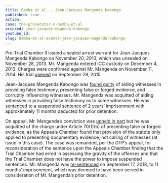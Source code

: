 ```yaml
---
title: Bemba et al. - Jean-Jacques Mangenda Kabongo
published: true
action:
case: the-prosecutor-v-bemba-et-al
accused: jean-jacques-magenda-kabongo
youtube_id:
slug: bemba-et-al-events-jean-jacques-magenda-kabongo
---
```


Pre-Trial Chamber II issued a sealed arrest warrant for Jean-Jacques Mangenda Kabongo on November 20, 2013, which was unsealed on November 28, 2013. Mr. Mangenda entered ICC custody on December 4, 2013. Charges were confirmed against Mr. Mangenda on November 11, 2014. His trial [opened](https://www.icc-cpi.int/en_menus/icc/press%20and%20media/press%20releases/Pages/pr1155.aspx) on September 29, 2015.

Jean-Jacques Mangenda Kabongo was [found guilty](https://www.icc-cpi.int/itemsDocuments/Bemba-et-al_Article_70_Judgment_Summary_ENG.pdf) of aiding witnesses in providing false testimony, presenting false or forged evidence, and corruptly influencing witnesses. Mr. Mangenda was acquitted of aiding witnesses in providing false testimony as to some witnesses. He was [sentenced](https://www.icc-cpi.int/Pages/item.aspx?name=pr1287) to a suspended sentence of 2 years’ imprisonment with approximately 11 months deducted for prior detention.

On appeal, Mr. Mangenda’s conviction was [upheld in part](https://www.icc-cpi.int/Pages/item.aspx?name=pr1362) but he was acquitted of the charge under Article 70(1)(b) of presenting false or forged evidence, as the Appeals Chamber found that provision of the statute only applied to presenting documentary evidence, not calling of witnesses (at issue in this case). The case was remanded, per the OTP’s appeal, for reconsideration of the sentence upon the Appeals Chamber finding that the Trial Chamber had erred in assessing the gravity of the offenses and that the Trial Chamber does not have the power to impose suspended sentences. Mr. Mangenda was [re-sentenced](https://www.icc-cpi.int/Pages/item.aspx?name=pr1407) on September 17, 2018, to 11 months’ imprisonment, which was deemed to have been served in consideration of Mr. Mangenda’s prior detention.
